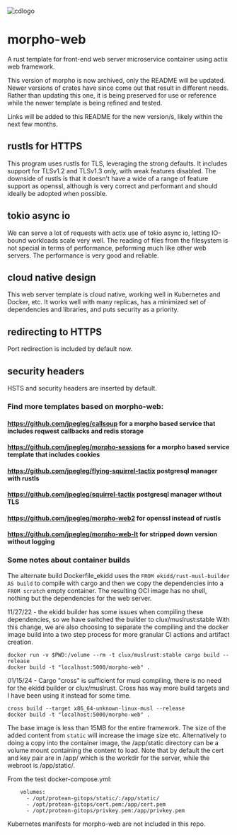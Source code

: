 ![cdlogo](https://carefuldata.com/images/cdlogo.png)

# morpho-web

A rust template for front-end web server microservice container using actix web framework.

This version of morpho is now archived, only the README will be updated. Newer versions of crates have since come out that result in different needs. Rather than updating this one, it is being preserved for use or reference while the newer template is being refined and tested.

Links will be added to this README for the new version/s, likely within the next few months.


## rustls for HTTPS

This program uses rustls for TLS, leveraging the strong defaults. It includes support for TLSv1.2 and TLSv1.3 only,
with weak features disabled. The downside of rustls is that it doesn't have a wide of a range of feature support as openssl,
although is very correct and performant and should ideally be adopted when possible.

## tokio async io

We can serve a lot of requests with actix use of tokio async io, letting IO-bound workloads scale very well.
The reading of files from the filesystem is not special in terms of performance, peforming much like other
web servers. The performance is very good and reliable.

## cloud native design

This web server template is cloud native, working well in Kubernetes and Docker, etc.
It works well with many replicas, has a minimized set of dependencies and libraries,
and puts security as a priority.

## redirecting to HTTPS

Port redirection is included by default now.

## security headers

HSTS and security headers are inserted by default.


### Find more templates based on morpho-web:

#### https://github.com/jpegleg/callsoup for a morpho based service that includes reqwest callbacks and redis storage

#### https://github.com/jpegleg/morpho-sessions for a morpho based service template that includes cookies

#### https://github.com/jpegleg/flying-squirrel-tactix postgresql manager with rustls

#### https://github.com/jpegleg/squirrel-tactix postgresql manager without TLS

#### https://github.com/jpegleg/morpho-web2 for openssl instead of rustls 

#### https://github.com/jpegleg/morpho-web-lt for stripped down version without logging


### Some notes about container builds

The alternate build Dockerfile_ekidd uses the `FROM ekidd/rust-musl-builder AS build` to compile with cargo
and then we copy the dependencies into a `FROM scratch` empty container. The resulting OCI
image has no shell, nothing but the dependencies for the web server.

11/27/22 - the ekidd builder has some issues when compiling these dependencies, so we have switched the builder to clux/muslrust:stable
With this change, we are also choosing to separate the compiling and the docker image build into a two step process for more granular
CI actions and artifact creation.

```
docker run -v $PWD:/volume --rm -t clux/muslrust:stable cargo build --release
docker build -t "localhost:5000/morpho-web" .
```

01/15/24 - Cargo "cross" is sufficient for musl compiling, there is no need for the ekidd builder or clux/muslrust. Cross has way more build targets
and I have been using it instead for some time.

```
cross build --target x86_64-unknown-linux-musl --release
docker build -t "localhost:5000/morpho-web" .
```

The base image is less than 15MB for the entire framework. The size of the added content from `static`
will increase the image size etc. Alternatively to doing a copy into the container image,
the /app/static directory can be a volume mount containing the content to load. Note that by default the cert and key pair are in /app/ which is the workdir for the server, while the webroot is /app/static/.

From the test docker-compose.yml:

```
    volumes:
      - /opt/protean-gitops/static/:/app/static/
      - /opt/protean-gitops/cert.pem:/app/cert.pem
      - /opt/protean-gitops/privkey.pem:/app/privkey.pem
```

Kubernetes manifests for morpho-web are not included in this repo.
